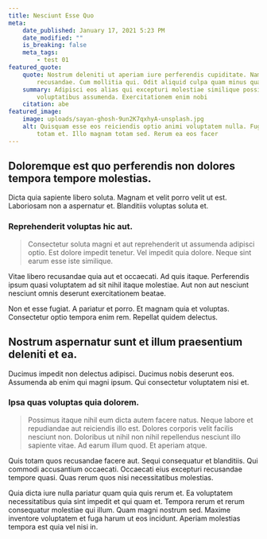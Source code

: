 ```yaml
---
title: Nesciunt Esse Quo
meta:
    date_published: January 17, 2021 5:23 PM
    date_modified: ""
    is_breaking: false
    meta_tags:
        - test 01
featured_quote:
    quote: Nostrum deleniti ut aperiam iure perferendis cupiditate. Nam eaque
        recusandae. Cum mollitia qui. Odit aliquid culpa quam minus quaerat i
    summary: Adipisci eos alias qui excepturi molestiae similique possimus
        voluptatibus assumenda. Exercitationem enim nobi
    citation: abe
featured_image:
    image: uploads/sayan-ghosh-9un2K7qxhyA-unsplash.jpg
    alt: Quisquam esse eos reiciendis optio animi voluptatem nulla. Fugit facere
        totam et. Illo magnam totam sed. Rerum ea eos facer
---
```


## Doloremque est quo perferendis non dolores tempora tempore molestias.

Dicta quia sapiente libero soluta. Magnam et velit porro velit ut est. Laboriosam non a aspernatur et. Blanditiis voluptas soluta et.

### Reprehenderit voluptas hic aut.

> Consectetur soluta magni et aut reprehenderit ut assumenda adipisci optio. Est dolore impedit tenetur. Vel impedit quia dolore. Neque sint earum esse iste similique.

Vitae libero recusandae quia aut et occaecati. Ad quis itaque. Perferendis ipsum quasi voluptatem ad sit nihil itaque molestiae. Aut non aut nesciunt nesciunt omnis deserunt exercitationem beatae.

Non et esse fugiat. A pariatur et porro. Et magnam quia et voluptas. Consectetur optio tempora enim rem. Repellat quidem delectus.

## Nostrum aspernatur sunt et illum praesentium deleniti et ea.

Ducimus impedit non delectus adipisci. Ducimus nobis deserunt eos. Assumenda ab enim qui magni ipsum. Qui consectetur voluptatem nisi et.

### Ipsa quas voluptas quia dolorem.

> Possimus itaque nihil eum dicta autem facere natus. Neque labore et repudiandae aut reiciendis illo est. Dolores corporis velit facilis nesciunt non. Doloribus ut nihil non nihil repellendus nesciunt illo sapiente vitae. Ad earum illum quod. Et aperiam atque.

Quis totam quos recusandae facere aut. Sequi consequatur et blanditiis. Qui commodi accusantium occaecati. Occaecati eius excepturi recusandae tempore quasi. Quas rerum quos nisi necessitatibus molestias.

Quia dicta iure nulla pariatur quam quia quis rerum et. Ea voluptatem necessitatibus quia sint impedit et qui quam et. Tempora rerum et rerum consequatur molestiae qui illum. Quam magni nostrum sed. Maxime inventore voluptatem et fuga harum ut eos incidunt. Aperiam molestias tempora est quia vel nisi in.
